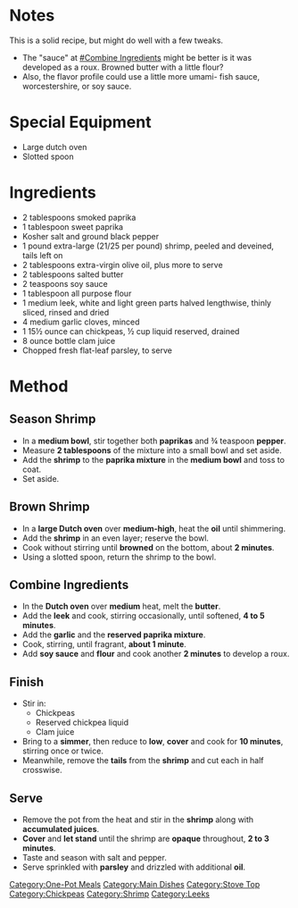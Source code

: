 # Notes

This is a solid recipe, but might do well with a few tweaks.

-   The "sauce" at [#Combine
    Ingredients](#Combine_Ingredients "wikilink") might be better is it
    was developed as a roux. Browned butter with a little flour?
-   Also, the flavor profile could use a little more umami- fish sauce,
    worcestershire, or soy sauce.

# Special Equipment

-   Large dutch oven
-   Slotted spoon

# Ingredients

-   2 tablespoons smoked paprika
-   1 tablespoon sweet paprika
-   Kosher salt and ground black pepper
-   1 pound extra-large (21/25 per pound) shrimp, peeled and deveined,
    tails left on
-   2 tablespoons extra-virgin olive oil, plus more to serve
-   2 tablespoons salted butter
-   2 teaspoons soy sauce
-   1 tablespoon all purpose flour
-   1 medium leek, white and light green parts halved lengthwise, thinly
    sliced, rinsed and dried
-   4 medium garlic cloves, minced
-   1 15½ ounce can chickpeas, ½ cup liquid reserved, drained
-   8 ounce bottle clam juice
-   Chopped fresh flat-leaf parsley, to serve

# Method

## Season Shrimp

-   In a **medium bowl**, stir together both **paprikas** and ¾ teaspoon
    **pepper**.
-   Measure **2 tablespoons** of the mixture into a small bowl and set
    aside.
-   Add the **shrimp** to the **paprika mixture** in the **medium bowl**
    and toss to coat.
-   Set aside.

## Brown Shrimp

-   In a **large Dutch oven** over **medium-high**, heat the **oil**
    until shimmering.
-   Add the **shrimp** in an even layer; reserve the bowl.
-   Cook without stirring until **browned** on the bottom, about **2
    minutes**.
-   Using a slotted spoon, return the shrimp to the bowl.

## Combine Ingredients

-   In the **Dutch oven** over **medium** heat, melt the **butter**.
-   Add the **leek** and cook, stirring occasionally, until softened,
    **4 to 5 minutes**.
-   Add the **garlic** and the **reserved paprika mixture**.
-   Cook, stirring, until fragrant, **about 1 minute**.
-   Add **soy sauce** and **flour** and cook another **2 minutes** to
    develop a roux.

## Finish

-   Stir in:
    -   Chickpeas
    -   Reserved chickpea liquid
    -   Clam juice
-   Bring to a **simmer**, then reduce to **low**, **cover** and cook
    for **10 minutes**, stirring once or twice.
-   Meanwhile, remove the **tails** from the **shrimp** and cut each in
    half crosswise.

## Serve

-   Remove the pot from the heat and stir in the **shrimp** along with
    **accumulated juices**.
-   **Cover** and **let stand** until the shrimp are **opaque**
    throughout, **2 to 3 minutes**.
-   Taste and season with salt and pepper.
-   Serve sprinkled with **parsley** and drizzled with additional
    **oil**.

[Category:One-Pot Meals](Category:One-Pot_Meals "wikilink")
[Category:Main Dishes](Category:Main_Dishes "wikilink") [Category:Stove
Top](Category:Stove_Top "wikilink")
[Category:Chickpeas](Category:Chickpeas "wikilink")
[Category:Shrimp](Category:Shrimp "wikilink")
[Category:Leeks](Category:Leeks "wikilink")